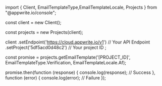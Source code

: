 import { Client, EmailTemplateType,EmailTemplateLocale, Projects } from "@appwrite.io/console";

const client = new Client();

const projects = new Projects(client);

client
    .setEndpoint('https://cloud.appwrite.io/v1') // Your API Endpoint
    .setProject('5df5acd0d48c2') // Your project ID
;

const promise = projects.getEmailTemplate('[PROJECT_ID]', EmailTemplateType.Verification, EmailTemplateLocale.Af);

promise.then(function (response) {
    console.log(response); // Success
}, function (error) {
    console.log(error); // Failure
});